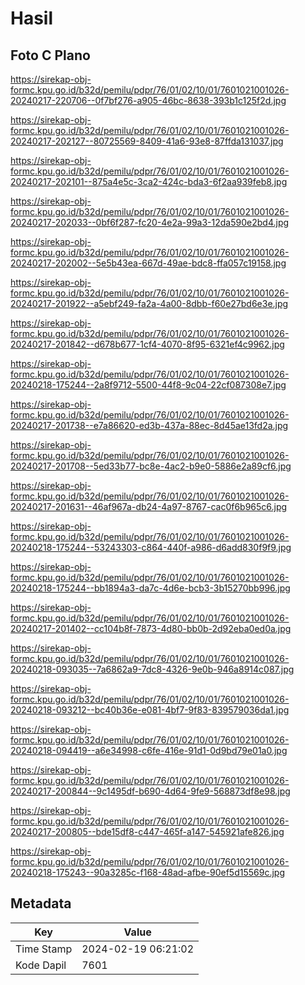 # Hasil

## Foto C Plano

https://sirekap-obj-formc.kpu.go.id/b32d/pemilu/pdpr/76/01/02/10/01/7601021001026-20240217-220706--0f7bf276-a905-46bc-8638-393b1c125f2d.jpg

https://sirekap-obj-formc.kpu.go.id/b32d/pemilu/pdpr/76/01/02/10/01/7601021001026-20240217-202127--80725569-8409-41a6-93e8-87ffda131037.jpg

https://sirekap-obj-formc.kpu.go.id/b32d/pemilu/pdpr/76/01/02/10/01/7601021001026-20240217-202101--875a4e5c-3ca2-424c-bda3-6f2aa939feb8.jpg

https://sirekap-obj-formc.kpu.go.id/b32d/pemilu/pdpr/76/01/02/10/01/7601021001026-20240217-202033--0bf6f287-fc20-4e2a-99a3-12da590e2bd4.jpg

https://sirekap-obj-formc.kpu.go.id/b32d/pemilu/pdpr/76/01/02/10/01/7601021001026-20240217-202002--5e5b43ea-667d-49ae-bdc8-ffa057c19158.jpg

https://sirekap-obj-formc.kpu.go.id/b32d/pemilu/pdpr/76/01/02/10/01/7601021001026-20240217-201922--a5ebf249-fa2a-4a00-8dbb-f60e27bd6e3e.jpg

https://sirekap-obj-formc.kpu.go.id/b32d/pemilu/pdpr/76/01/02/10/01/7601021001026-20240217-201842--d678b677-1cf4-4070-8f95-6321ef4c9962.jpg

https://sirekap-obj-formc.kpu.go.id/b32d/pemilu/pdpr/76/01/02/10/01/7601021001026-20240218-175244--2a8f9712-5500-44f8-9c04-22cf087308e7.jpg

https://sirekap-obj-formc.kpu.go.id/b32d/pemilu/pdpr/76/01/02/10/01/7601021001026-20240217-201738--e7a86620-ed3b-437a-88ec-8d45ae13fd2a.jpg

https://sirekap-obj-formc.kpu.go.id/b32d/pemilu/pdpr/76/01/02/10/01/7601021001026-20240217-201708--5ed33b77-bc8e-4ac2-b9e0-5886e2a89cf6.jpg

https://sirekap-obj-formc.kpu.go.id/b32d/pemilu/pdpr/76/01/02/10/01/7601021001026-20240217-201631--46af967a-db24-4a97-8767-cac0f6b965c6.jpg

https://sirekap-obj-formc.kpu.go.id/b32d/pemilu/pdpr/76/01/02/10/01/7601021001026-20240218-175244--53243303-c864-440f-a986-d6add830f9f9.jpg

https://sirekap-obj-formc.kpu.go.id/b32d/pemilu/pdpr/76/01/02/10/01/7601021001026-20240218-175244--bb1894a3-da7c-4d6e-bcb3-3b15270bb996.jpg

https://sirekap-obj-formc.kpu.go.id/b32d/pemilu/pdpr/76/01/02/10/01/7601021001026-20240217-201402--cc104b8f-7873-4d80-bb0b-2d92eba0ed0a.jpg

https://sirekap-obj-formc.kpu.go.id/b32d/pemilu/pdpr/76/01/02/10/01/7601021001026-20240218-093035--7a6862a9-7dc8-4326-9e0b-946a8914c087.jpg

https://sirekap-obj-formc.kpu.go.id/b32d/pemilu/pdpr/76/01/02/10/01/7601021001026-20240218-093212--bc40b36e-e081-4bf7-9f83-839579036da1.jpg

https://sirekap-obj-formc.kpu.go.id/b32d/pemilu/pdpr/76/01/02/10/01/7601021001026-20240218-094419--a6e34998-c6fe-416e-91d1-0d9bd79e01a0.jpg

https://sirekap-obj-formc.kpu.go.id/b32d/pemilu/pdpr/76/01/02/10/01/7601021001026-20240217-200844--9c1495df-b690-4d64-9fe9-568873df8e98.jpg

https://sirekap-obj-formc.kpu.go.id/b32d/pemilu/pdpr/76/01/02/10/01/7601021001026-20240217-200805--bde15df8-c447-465f-a147-545921afe826.jpg

https://sirekap-obj-formc.kpu.go.id/b32d/pemilu/pdpr/76/01/02/10/01/7601021001026-20240218-175243--90a3285c-f168-48ad-afbe-90ef5d15569c.jpg


## Metadata

| Key        | Value               |
| ---------- | ------------------- |
| Time Stamp | 2024-02-19 06:21:02 |
| Kode Dapil | 7601                |




